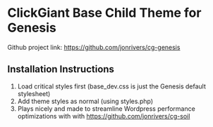 # ClickGiant Base Child Theme for Genesis

Github project link: https://github.com/jonrivers/cg-genesis


## Installation Instructions

1. Load critical styles first (base_dev.css is just the Genesis default stylesheet)
2. Add theme styles as normal (using styles.php)
3. Plays nicely and made to streamline Wordpress performance optimizations with with https://github.com/jonrivers/cg-soil
